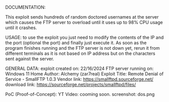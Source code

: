 DOCUMENTATION:

This exploit sends hundreds of random doctored usernames at the server which causes the FTP server to overload until it uses up to 98% CPU usage until it crashes.

USAGE:
to use the exploit you just need to modify the contents of the IP and the port (optional the port) and finally just execute it. As soon as the program finishes running and the FTP server is not down yet, rerun it from different terminals as it is not based on IP address but on the characters sent against the server.

GENERAL DATA:
exploit created on: 22/16/2024
FTP server running on: Windows 11 Home
Author: Alchemy (zar7real)
Exploit Title: Remote Denial of Service - SmallFTP 1.0.3
Vendor link: https://smallftpd.sourceforge.net/
download link: https://sourceforge.net/projects/smallftpd/files/

PoC (Proof-of-Concept):
YT Video: cooming soon.
screenshot: dos.png
